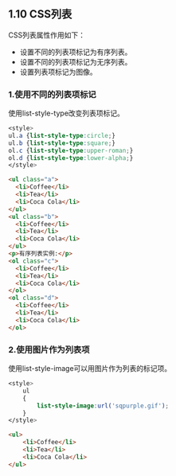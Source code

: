 ## 1.10 CSS列表

CSS列表属性作用如下：

* 设置不同的列表项标记为有序列表。
* 设置不同的列表项标记为无序列表。
* 设置列表项标记为图像。

### 1.使用不同的列表项标记

使用list-style-type改变列表项标记。

```css
<style>
ul.a {list-style-type:circle;}
ul.b {list-style-type:square;}
ol.c {list-style-type:upper-roman;}
ol.d {list-style-type:lower-alpha;}
</style>
```

```html
<ul class="a">
  <li>Coffee</li>
  <li>Tea</li>
  <li>Coca Cola</li>
</ul>
<ul class="b">
  <li>Coffee</li>
  <li>Tea</li>
  <li>Coca Cola</li>
</ul>
<p>有序列表实例:</p>
<ol class="c">
  <li>Coffee</li>
  <li>Tea</li>
  <li>Coca Cola</li>
</ol>
<ol class="d">
  <li>Coffee</li>
  <li>Tea</li>
  <li>Coca Cola</li>
</ol>
```

### 2.使用图片作为列表项

使用list-style-image可以用图片作为列表的标记项。

```css
<style>
    ul 
    {
        list-style-image:url('sqpurple.gif');
    }
</style>
```

```html
<ul>
    <li>Coffee</li>
    <li>Tea</li>
    <li>Coca Cola</li>
</ul>
```



